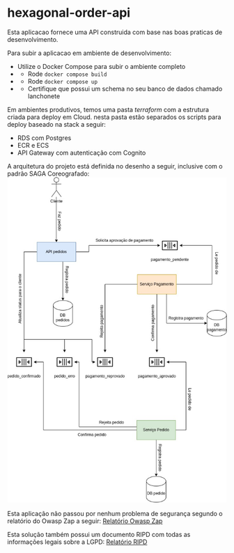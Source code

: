 
# hexagonal-order-api


Esta aplicacao fornece uma API construida com base nas boas praticas de desenvolvimento.

Para subir a aplicacao em ambiente de desenvolvimento:

- Utilize o Docker Compose para subir o ambiente completo
- - Rode `docker compose build`
- - Rode `docker compose up`
- - Certifique que possui um schema no seu banco de dados chamado lanchonete


Em ambientes produtivos, temos uma pasta *terraform* com a estrutura criada para deploy em Cloud. nesta pasta estão separados os scripts para deploy baseado na stack a seguir:

- RDS com Postgres
- ECR e ECS
- API Gateway com autenticação com Cognito

A arquitetura do projeto está definida no desenho a seguir, inclusive com o padrão SAGA Coreografado:
![Padrão Saga](images/saga_techchallenge.jpg)

Esta aplicação não passou por nenhum problema de segurança segundo o relatório do Owasp Zap a seguir:
[Relatório Owasp Zap](docs/2024-08-06-ZAP-Report-.html)

Esta solução também possui um documento RIPD com todas as informações legais sobre a LGPD:
[Relatório RIPD](docs/RIPD.docx)
